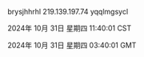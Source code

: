 brysjhhrhl 219.139.197.74 yqqlmgsycl

2024年 10月 31日 星期四 11:40:01 CST

2024年 10月 31日 星期四 03:40:01 GMT
